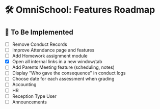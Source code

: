 # 🛠️ OmniSchool: Features Roadmap

## 🚧 To Be Implemented

- [ ] Remove Conduct Records
- [ ] Improve Attendance page and features
- [ ] Add Homework assignment module
- [X] Open all internal links in a new window/tab
- [ ] Add Parents Meeting feature (scheduling, notes)
- [ ] Display "Who gave the consequence" in conduct logs
- [ ] Choose date for each assessment when grading
- [ ] Accounting
- [ ] HR
- [ ] Reception Type User
- [ ] Announcements